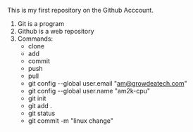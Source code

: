 This is my first repository on the Github Acccount.

1. Git is a program
2. Github is a web repository
3. Commands:
    - clone
    - add
    - commit
    - push
    - pull
    - git config --global user.email "am@growdeatech.com"
    - git config --global user.name "am2k-cpu"
    - git init
    - git add .
    - git status
    - git commit -m "linux change"
